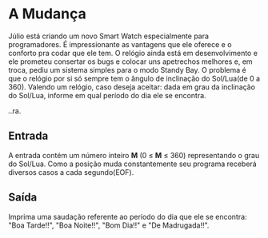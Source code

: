 # A Mudança		

Júlio está criando um novo Smart Watch especialmente para  programadores. É impressionante as vantagens que ele oferece e o  conforto pra codar que ele tem. O relógio ainda está em desenvolvimento e ele prometeu consertar os bugs e colocar uns apetrechos melhores e, em  troca, pediu um sistema simples para o modo Standy Bay. O problema é que o relógio por si só sempre tem o ângulo de inclinação do Sol/Lua(de 0 a 360). Valendo um relógio, caso deseja aceitar: dada em grau da  inclinação do Sol/Lua, informe em qual período do dia ele se encontra.

<img src="https://www.urionlinejudge.com.br/gallery/images/problems/UOJ_2686.png" alt="img" style="zoom:20%;" />ra.



## Entrada

A entrada contém um número inteiro **M** (0 ≤ **M** ≤ 360) representando o grau do Sol/Lua. Como a posição muda  constantemente seu programa receberá diversos casos a cada segundo(EOF).

## Saída

Imprima uma saudação referente ao período do dia que ele se  encontra: "Boa Tarde!!", "Boa Noite!!", "Bom Dia!!" e "De Madrugada!!".
